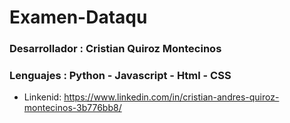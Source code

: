 # Examen-Dataqu
### Desarrollador : Cristian Quiroz Montecinos
### Lenguajes : Python - Javascript - Html - CSS 
- Linkenid: https://www.linkedin.com/in/cristian-andres-quiroz-montecinos-3b776bb8/
